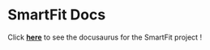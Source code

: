# SmartFit Docs
Click **[here](https://codefirst.iut.uca.fr/documentation/SmartFit/SmartFit_Docs/docusaurus/)** to see the docusaurus for the SmartFit project ! 
